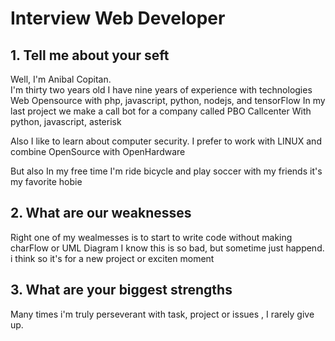 # Interview Web Developer

## 1. Tell me about your seft

Well, I'm Anibal Copitan.  
I'm thirty two years old
I have nine years of experience with technologies Web Opensource
with php, javascript, python, nodejs, and tensorFlow
In my last project we make a call bot for a company called PBO Callcenter
With python, javascript, asterisk

Also
I like to learn about computer security.
I prefer to work with LINUX and combine OpenSource  with OpenHardware

But also
In my free time I'm ride bicycle and play soccer with my friends it's  my favorite hobie

## 2. What are our weaknesses

Right one of my wealmesses is to start to write code without making charFlow or UML Diagram
I know this is so bad, but sometime just happend. i think so it's for a new project or exciten moment


## 3. What are your biggest strengths

Many times i'm truly perseverant with task, project or issues ,
I rarely give up.

